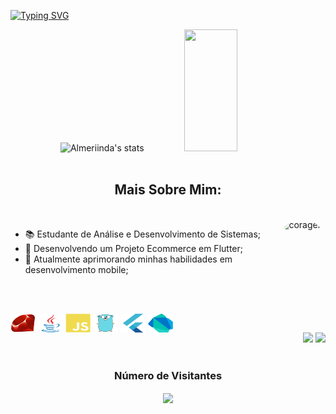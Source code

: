[![Typing SVG](https://readme-typing-svg.herokuapp.com/?color=0000FF&size=35&center=true&vCenter=true&width=1000&lines=Olá+Mundo!+Eu+Sou+Almerinda+Lima.;Estudo+Análise+e+Desenvolvimento+de+Sistemas.;Seja+Bem+Vindo!+:%29)](https://git.io/typing-svg)

<div align="center">  
  <img width="49%" height="195px" src="https://github-readme-stats.vercel.app/api?username=almeriinda&show_icons=true&count_private=true&hide_border=true&title_color=0000FF&icon_color=0000FF&text_color=c9d1d9&bg_color=0d1117" alt="Almeriinda's stats" /> 
  <img width="41%" height="195px" src="https://github-readme-stats.vercel.app/api/top-langs/?username=almeriinda&layout=compact&hide_border=true&title_color=0000FF&text_color=0000FF&bg_color=0d1117" />
</div>

<div style="display: inline"><br>
  <h2 align="center">Mais Sobre Mim:</h2><br>
  
  <img align="right" alt="coragem" height="165px" style="border-radius:60px;" src="https://media1.tenor.com/images/8a48c3de52c80eadb7cfd721d87af885/tenor.gif?itemid=6074749">

  - 📚 Estudante de Análise e Desenvolvimento de Sistemas;
  - 🌴 Desenvolvendo um Projeto Ecommerce em Flutter;
  - 🌱 Atualmente aprimorando minhas habilidades em desenvolvimento mobile;

  <br><br>

  <img align="center" alt="almerinda-ruby" height="30" width="40" src="https://raw.githubusercontent.com/devicons/devicon/master/icons/ruby/ruby-original.svg">
  <img align="center" alt="almerinda-java" height="30" width="40" src="https://raw.githubusercontent.com/devicons/devicon/master/icons/java/java-original.svg">
  <img align="center" alt="almerinda-js" height="30" width="40" src="https://raw.githubusercontent.com/devicons/devicon/master/icons/javascript/javascript-plain.svg">
  <img align="center" alt="almerinda-golang" height="30" width="40" src="https://raw.githubusercontent.com/devicons/devicon/master/icons/go/go-original.svg">
  <img align="center" alt="almerinda-flutter" height="30" width="40" src="https://raw.githubusercontent.com/devicons/devicon/master/icons/flutter/flutter-original.svg">
  <img align="center" alt="almerinda-dart" height="30" width="40" src="https://raw.githubusercontent.com/devicons/devicon/master/icons/dart/dart-original.svg">

  <div align="right">
    <a href="mailto:almerindalima.ce@gmail.com"><img src="https://img.shields.io/badge/-Gmail-FF0000?style=for-the-badge&logo=gmail&logoColor=white" target="_blank"></a>
    <a href="https://www.linkedin.com/in/almerinda-lima/" target="_blank"><img src="https://img.shields.io/badge/-LinkedIn-%230077B5?style=for-the-badge&logo=linkedin&logoColor=white" target="_blank"></a>
  </div>
</div>

<div align="center">
  <br><h3 align="center"><b>Número de Visitantes</b></h3>  
  <p align="center"><img align="center" src="https://profile-counter.glitch.me/{almeriinda}/count.svg" /></p> 
</div>
